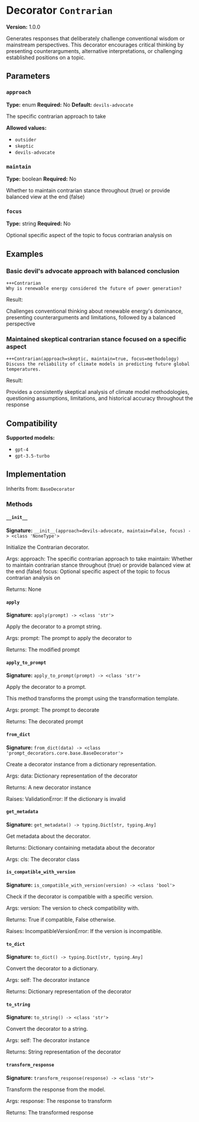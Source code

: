 # Decorator `Contrarian`

**Version:** 1.0.0

Generates responses that deliberately challenge conventional wisdom or mainstream perspectives. This decorator encourages critical thinking by presenting counterarguments, alternative interpretations, or challenging established positions on a topic.

## Parameters

### `approach`

**Type:** enum
**Required:** No
**Default:** `devils-advocate`

The specific contrarian approach to take

**Allowed values:**

- `outsider`
- `skeptic`
- `devils-advocate`

### `maintain`

**Type:** boolean
**Required:** No

Whether to maintain contrarian stance throughout (true) or provide balanced view at the end (false)

### `focus`

**Type:** string
**Required:** No

Optional specific aspect of the topic to focus contrarian analysis on

## Examples

### Basic devil's advocate approach with balanced conclusion

```
+++Contrarian
Why is renewable energy considered the future of power generation?
```

Result:

Challenges conventional thinking about renewable energy's dominance, presenting counterarguments and limitations, followed by a balanced perspective

### Maintained skeptical contrarian stance focused on a specific aspect

```
+++Contrarian(approach=skeptic, maintain=true, focus=methodology)
Discuss the reliability of climate models in predicting future global temperatures.
```

Result:

Provides a consistently skeptical analysis of climate model methodologies, questioning assumptions, limitations, and historical accuracy throughout the response

## Compatibility

**Supported models:**

- `gpt-4`
- `gpt-3.5-turbo`

## Implementation

Inherits from: `BaseDecorator`

### Methods

#### `__init__`

**Signature:** `__init__(approach=devils-advocate, maintain=False, focus) -> <class 'NoneType'>`

Initialize the Contrarian decorator.

Args:
    approach: The specific contrarian approach to take
    maintain: Whether to maintain contrarian stance throughout (true) or provide balanced view at the end (false)
    focus: Optional specific aspect of the topic to focus contrarian analysis on


Returns:
    None

#### `apply`

**Signature:** `apply(prompt) -> <class 'str'>`

Apply the decorator to a prompt string.

Args:
    prompt: The prompt to apply the decorator to


Returns:
    The modified prompt

#### `apply_to_prompt`

**Signature:** `apply_to_prompt(prompt) -> <class 'str'>`

Apply the decorator to a prompt.

This method transforms the prompt using the transformation template.

Args:
    prompt: The prompt to decorate

Returns:
    The decorated prompt

#### `from_dict`

**Signature:** `from_dict(data) -> <class 'prompt_decorators.core.base.BaseDecorator'>`

Create a decorator instance from a dictionary representation.

Args:
    data: Dictionary representation of the decorator

Returns:
    A new decorator instance

Raises:
    ValidationError: If the dictionary is invalid

#### `get_metadata`

**Signature:** `get_metadata() -> typing.Dict[str, typing.Any]`

Get metadata about the decorator.

Returns:
    Dictionary containing metadata about the decorator


Args:
    cls: The decorator class

#### `is_compatible_with_version`

**Signature:** `is_compatible_with_version(version) -> <class 'bool'>`

Check if the decorator is compatible with a specific version.

Args:
    version: The version to check compatibility with.


Returns:
    True if compatible, False otherwise.


Raises:
    IncompatibleVersionError: If the version is incompatible.

#### `to_dict`

**Signature:** `to_dict() -> typing.Dict[str, typing.Any]`

Convert the decorator to a dictionary.

Args:
    self: The decorator instance

Returns:
    Dictionary representation of the decorator

#### `to_string`

**Signature:** `to_string() -> <class 'str'>`

Convert the decorator to a string.

Args:
    self: The decorator instance

Returns:
    String representation of the decorator

#### `transform_response`

**Signature:** `transform_response(response) -> <class 'str'>`

Transform the response from the model.

Args:
    response: The response to transform

Returns:
    The transformed response
